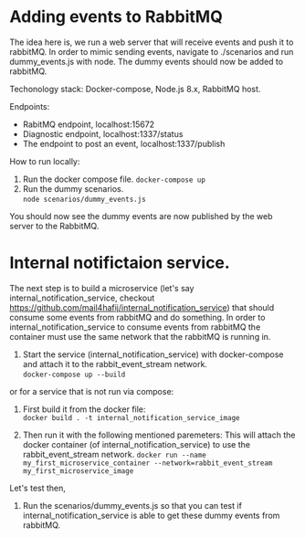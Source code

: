 # Adding events to RabbitMQ 
The idea here is, we run a web server that will receive events and push it to rabbitMQ.
In order to mimic sending events, navigate to ./scenarios and run dummy_events.js with node.
The dummy events should now be added to rabbitMQ. 

Techonology stack: Docker-compose, Node.js 8.x, RabbitMQ host.

Endpoints:
  - RabitMQ endpoint, localhost:15672
  - Diagnostic endpoint, localhost:1337/status 
  - The endpoint to post an event, localhost:1337/publish
  
How to run locally:
1. Run the docker compose file.
``` docker-compose up ```  
2. Run the dummy scenarios.  
``` node scenarios/dummy_events.js ```  

You should now see the dummy events are now published by the web server to the RabbitMQ.

# Internal notifictaion service.
The next step is to build a microservice (let's say internal_notification_service, checkout https://github.com/mail4hafij/internal_notification_service) that should consume some events from rabbitMQ and do something. In order to internal_notification_service to consume events from rabbitMQ the container must use the same network that the rabbitMQ is running in.

1. Start the service (internal_notification_service) with docker-compose and attach it to the rabbit_event_stream network.  
``` docker-compose up --build ```   

or for a service that is not run via compose:  

1. First build it from the docker file:  
``` docker build . -t internal_notification_service_image ```  

2. Then run it with the following mentioned paremeters:  This will attach the docker container (of internal_notification_service) to use the rabbit_event_stream network.
``` docker run --name my_first_microservice_container --network=rabbit_event_stream my_first_microservice_image ``` 

Let's test then,
1. Run the scenarios/dummy_events.js so that you can test if internal_notification_service is able to get these dummy events from rabbitMQ.
